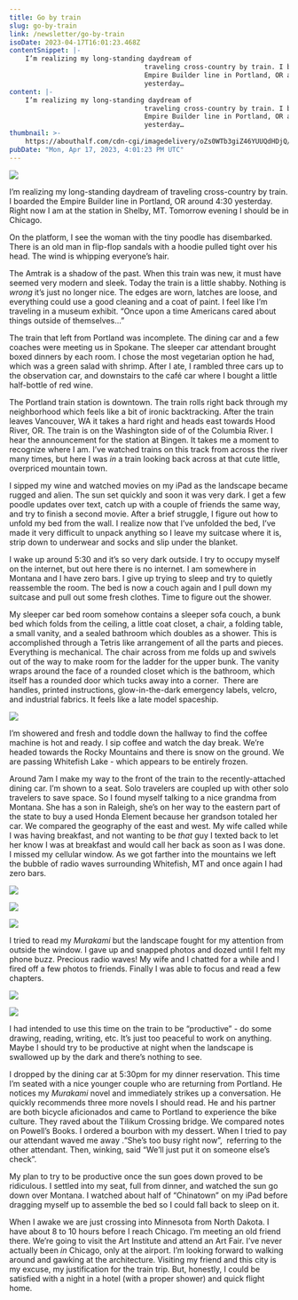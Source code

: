 ```yaml
---
title: Go by train
slug: go-by-train
link: /newsletter/go-by-train
isoDate: 2023-04-17T16:01:23.468Z
contentSnippet: |-
    I’m realizing my long-standing daydream of
                                  traveling cross-country by train. I boarded the
                                  Empire Builder line in Portland, OR around 4:30
                                  yesterday…
content: |-
    I’m realizing my long-standing daydream of
                                  traveling cross-country by train. I boarded the
                                  Empire Builder line in Portland, OR around 4:30
                                  yesterday…
thumbnail: >-
    https://abouthalf.com/cdn-cgi/imagedelivery/oZs0WTb3giZ46YUUQdHDjQ/87f10913-1864-40d4-2668-56cd73817600/width=1200,format=auto
pubDate: "Mon, Apr 17, 2023, 4:01:23 PM UTC"
---
```


![](https://abouthalf.com/cdn-cgi/imagedelivery/oZs0WTb3giZ46YUUQdHDjQ/97ec971c-f37d-4e96-5193-be5f4d87a400/width=1200,format=auto)

I’m realizing my long-standing daydream of traveling cross-country by train. I boarded the Empire Builder line in Portland, OR around 4:30 yesterday. Right now I am at the station in Shelby, MT. Tomorrow evening I should be in Chicago.

On the platform, I see the woman with the tiny poodle has disembarked. There is an old man in flip-flop sandals with a hoodie pulled tight over his head. The wind is whipping everyone’s hair.

The Amtrak is a shadow of the past. When this train was new, it must have seemed very modern and sleek. Today the train is a little shabby. Nothing is _wrong_ it’s just no longer nice. The edges are worn, latches are loose, and everything could use a good cleaning and a coat of paint. I feel like I’m traveling in a museum exhibit. “Once upon a time Americans cared about things outside of themselves…”

The train that left from Portland was incomplete. The dining car and a few coaches were meeting us in Spokane. The sleeper car attendant brought boxed dinners by each room. I chose the most vegetarian option he had, which was a green salad with shrimp. After I ate, I rambled three cars up to the observation car, and downstairs to the café car where I bought a little half-bottle of red wine.

The Portland train station is downtown. The train rolls right back through my neighborhood which feels like a bit of ironic backtracking. After the train leaves Vancouver, WA it takes a hard right and heads east towards Hood River, OR. The train is on the Washington side of of the Columbia River. I hear the announcement for the station at Bingen. It takes me a moment to recognize where I am. I’ve watched trains on this track from across the river many times, but here I was _in_ a train looking back across at that cute little, overpriced mountain town.

I sipped my wine and watched movies on my iPad as the landscape became rugged and alien. The sun set quickly and soon it was very dark. I get a few poodle updates over text, catch up with a couple of friends the same way, and try to finish a second movie. After a brief struggle, I figure out how to unfold my bed from the wall. I realize now that I’ve unfolded the bed, I’ve made it very difficult to unpack anything so I leave my suitcase where it is, strip down to underwear and socks and slip under the blanket.

I wake up around 5:30 and it’s so very dark outside. I try to occupy myself on the internet, but out here there is no internet. I am somewhere in Montana and I have zero bars. I give up trying to sleep and try to quietly reassemble the room. The bed is now a couch again and I pull down my suitcase and pull out some fresh clothes. Time to figure out the shower.

My sleeper car bed room somehow contains a sleeper sofa couch, a bunk bed which folds from the ceiling, a little coat closet, a chair, a folding table, a small vanity, and a sealed bathroom which doubles as a shower. This is accomplished through a Tetris like arrangement of all the parts and pieces. Everything is mechanical. The chair across from me folds up and swivels out of the way to make room for the ladder for the upper bunk. The vanity wraps around the face of a rounded closet which is the bathroom, which itself has a rounded door which tucks away into a corner.  There are handles, printed instructions, glow-in-the-dark emergency labels, velcro, and industrial fabrics. It feels like a late model spaceship.

![](https://abouthalf.com/cdn-cgi/imagedelivery/oZs0WTb3giZ46YUUQdHDjQ/ffd66c6a-7959-463e-6661-6c1af0bee000/width=1200,format=auto)

I’m showered and fresh and toddle down the hallway to find the coffee machine is hot and ready. I sip coffee and watch the day break. We’re headed towards the Rocky Mountains and there is snow on the ground. We are passing Whitefish Lake - which appears to be entirely frozen.

Around 7am I make my way to the front of the train to the recently-attached dining car. I’m shown to a seat. Solo travelers are coupled up with other solo travelers to save space. So I found myself talking to a nice grandma from Montana. She has a son in Raleigh, she’s on her way to the eastern part of the state to buy a used Honda Element because her grandson totaled her car. We compared the geography of the east and west. My wife called while I was having breakfast, and not wanting to be _that_ guy I texted back to let her know I was at breakfast and would call her back as soon as I was done. I missed my cellular window. As we got farther into the mountains we left the bubble of radio waves surrounding Whitefish, MT and once again I had zero bars.

![](https://abouthalf.com/cdn-cgi/imagedelivery/oZs0WTb3giZ46YUUQdHDjQ/dd9b8737-23c1-4735-1031-f97b2613a700/width=1200,format=auto)

![](https://abouthalf.com/cdn-cgi/imagedelivery/oZs0WTb3giZ46YUUQdHDjQ/f767b1e8-fe39-4444-158e-517b535fd300/width=1200,format=auto)

![](https://abouthalf.com/cdn-cgi/imagedelivery/oZs0WTb3giZ46YUUQdHDjQ/4ea78ffd-702d-4fc5-01ef-d51391e73200/width=1200,format=auto)

I tried to read my _Murakami_ but the landscape fought for my attention from outside the window. I gave up and snapped photos and dozed until I felt my phone buzz. Precious radio waves! My wife and I chatted for a while and I fired off a few photos to friends. Finally I was able to focus and read a few chapters.

![](https://abouthalf.com/cdn-cgi/imagedelivery/oZs0WTb3giZ46YUUQdHDjQ/dc71ee1e-0047-454e-5926-416e92628700/width=1200,format=auto)

![](https://abouthalf.com/cdn-cgi/imagedelivery/oZs0WTb3giZ46YUUQdHDjQ/85478e88-6f2c-4205-f812-cee9003c2f00/width=1200,format=auto)

I had intended to use this time on the train to be “productive” - do some drawing, reading, writing, etc. It’s just too peaceful to work on anything. Maybe I should try to be productive at night when the landscape is swallowed up by the dark and there’s nothing to see.

I dropped by the dining car at 5:30pm for my dinner reservation. This time I’m seated with a nice younger couple who are returning from Portland. He notices my _Murakami_ novel and immediately strikes up a conversation. He quickly recommends three more novels I should read. He and his partner are both bicycle aficionados and came to Portland to experience the bike culture. They raved about the Tilikum Crossing bridge. We compared notes on Powell’s Books. I ordered a bourbon with my dessert. When I tried to pay our attendant waved me away .“She’s too busy right now”,  referring to the other attendant. Then, winking, said “We’ll just put it on someone else’s check”.

My plan to try to be productive once the sun goes down proved to be ridiculous. I settled into my seat, full from dinner, and watched the sun go down over Montana. I watched about half of “Chinatown” on my iPad before dragging myself up to assemble the bed so I could fall back to sleep on it.

When I awake we are just crossing into Minnesota from North Dakota. I have about 8 to 10 hours before I reach Chicago. I’m meeting an old friend there. We’re going to visit the Art Institute and attend an Art Fair. I’ve never actually been _in_ Chicago, only at the airport. I’m looking forward to walking around and gawking at the architecture. Visiting my friend and this city is my excuse, my justification for the train trip. But, honestly, I could be satisfied with a night in a hotel (with a proper shower) and quick flight home.
